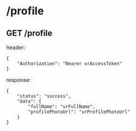 # /profile

## GET /profile

header:
```
{
    "Authorization": "Bearer urAccessToken"
}
```
response:
```
{
    "status": "success",
    "data": {
        "fullName": "urFullName",
        "profilePhotoUrl": "urProfilePhotoUrl"
    }
}
```

